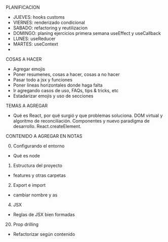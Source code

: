 PLANIFICACION
  - JUEVES: hooks customs
  - VIERNES: renderizado condicional
  - SABADO: refactoring y reutilizacion
  - DOMINGO: planing ejercicios primera semana
  useEffect y useCallback
  - LUNES: useReducer
  - MARTES: useContext
  - 

COSAS A HACER

- Agregar emojis
- Poner resumenes, cosas a hacer, cosas a no hacer
- Pasar todo a jsx y funciones
- Poner lineas horizontales donde haga falta
- Ir agregando casos de uso, FAQs, tips & tricks, etc
- Estadarizar emojis y uso de secciones

TEMAS A AGREGAR

- Qué es React, por qué surgió y que problemas soluciona. DOM virtual y algoritmo de reconciliación. Componentes y nuevo paradigma de desarrollo. React.createElement.

CONTENIDO A AGREGAR EN NOTAS

00) Configurando el entorno
  - Qué es node

01) Estructura del proyecto
  - features y otras carpetas

02) Export e import
  - cambiar nombre y as

04) JSX
  - Reglas de JSX bien formadas

20) Prop drilling
  - Refactorizar según contenido    